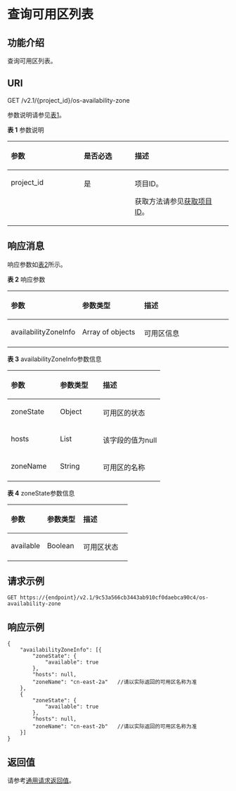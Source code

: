 # 查询可用区列表<a name="ZH-CN_TOPIC_0065817728"></a>

## 功能介绍<a name="zh-cn_topic_0057973206_section60955817"></a>

查询可用区列表。

## URI<a name="zh-cn_topic_0057973206_section11731442"></a>

GET /v2.1/\{project\_id\}/os-availability-zone

参数说明请参见[表1](#zh-cn_topic_0057973206_table2814978410562)。

**表 1**  参数说明

<a name="zh-cn_topic_0057973206_table2814978410562"></a>
<table><thead align="left"><tr id="zh-cn_topic_0057973206_row4149654710562"><th class="cellrowborder" valign="top" width="33%" id="mcps1.2.4.1.1"><p id="p5187119"><a name="p5187119"></a><a name="p5187119"></a>参数</p>
</th>
<th class="cellrowborder" valign="top" width="23%" id="mcps1.2.4.1.2"><p id="p17503500"><a name="p17503500"></a><a name="p17503500"></a>是否必选</p>
</th>
<th class="cellrowborder" valign="top" width="44%" id="mcps1.2.4.1.3"><p id="p8497414"><a name="p8497414"></a><a name="p8497414"></a>描述</p>
</th>
</tr>
</thead>
<tbody><tr id="zh-cn_topic_0057973206_row3491217610562"><td class="cellrowborder" valign="top" width="33%" headers="mcps1.2.4.1.1 "><p id="zh-cn_topic_0057973206_p931403110562"><a name="zh-cn_topic_0057973206_p931403110562"></a><a name="zh-cn_topic_0057973206_p931403110562"></a>project_id</p>
</td>
<td class="cellrowborder" valign="top" width="23%" headers="mcps1.2.4.1.2 "><p id="zh-cn_topic_0057973206_p1623904210562"><a name="zh-cn_topic_0057973206_p1623904210562"></a><a name="zh-cn_topic_0057973206_p1623904210562"></a>是</p>
</td>
<td class="cellrowborder" valign="top" width="44%" headers="mcps1.2.4.1.3 "><p id="p37593705"><a name="p37593705"></a><a name="p37593705"></a>项目ID。</p>
<p id="p1180512217438"><a name="p1180512217438"></a><a name="p1180512217438"></a>获取方法请参见<a href="获取项目ID.md">获取项目ID</a>。</p>
</td>
</tr>
</tbody>
</table>

## 响应消息<a name="zh-cn_topic_0057973206_section63234676"></a>

响应参数如[表2](#zh-cn_topic_0057973206_table34970028)所示。

**表 2**  响应参数

<a name="zh-cn_topic_0057973206_table34970028"></a>
<table><thead align="left"><tr id="zh-cn_topic_0057973206_row39112085"><th class="cellrowborder" valign="top" width="32.186781321867805%" id="mcps1.2.4.1.1"><p id="zh-cn_topic_0057972670_p57733603"><a name="zh-cn_topic_0057972670_p57733603"></a><a name="zh-cn_topic_0057972670_p57733603"></a>参数</p>
</th>
<th class="cellrowborder" valign="top" width="27.997200279972002%" id="mcps1.2.4.1.2"><p id="zh-cn_topic_0057972670_p45910260"><a name="zh-cn_topic_0057972670_p45910260"></a><a name="zh-cn_topic_0057972670_p45910260"></a>参数类型</p>
</th>
<th class="cellrowborder" valign="top" width="39.816018398160175%" id="mcps1.2.4.1.3"><p id="zh-cn_topic_0057972670_p32634650"><a name="zh-cn_topic_0057972670_p32634650"></a><a name="zh-cn_topic_0057972670_p32634650"></a>描述</p>
</th>
</tr>
</thead>
<tbody><tr id="zh-cn_topic_0057973206_row37957477"><td class="cellrowborder" valign="top" width="32.186781321867805%" headers="mcps1.2.4.1.1 "><p id="zh-cn_topic_0057973206_p54656798"><a name="zh-cn_topic_0057973206_p54656798"></a><a name="zh-cn_topic_0057973206_p54656798"></a>availabilityZoneInfo</p>
</td>
<td class="cellrowborder" valign="top" width="27.997200279972002%" headers="mcps1.2.4.1.2 "><p id="zh-cn_topic_0057973206_p65124552"><a name="zh-cn_topic_0057973206_p65124552"></a><a name="zh-cn_topic_0057973206_p65124552"></a>Array of objects</p>
</td>
<td class="cellrowborder" valign="top" width="39.816018398160175%" headers="mcps1.2.4.1.3 "><p id="zh-cn_topic_0057973206_p54030"><a name="zh-cn_topic_0057973206_p54030"></a><a name="zh-cn_topic_0057973206_p54030"></a>可用区信息</p>
</td>
</tr>
</tbody>
</table>

**表 3**  availabilityZoneInfo参数信息

<a name="zh-cn_topic_0057973206_table4376441"></a>
<table><thead align="left"><tr id="zh-cn_topic_0057973206_row55834932"><th class="cellrowborder" valign="top" width="32.12678732126787%" id="mcps1.2.4.1.1"><p id="p044879102811"><a name="p044879102811"></a><a name="p044879102811"></a>参数</p>
</th>
<th class="cellrowborder" valign="top" width="28.057194280571945%" id="mcps1.2.4.1.2"><p id="p74488912281"><a name="p74488912281"></a><a name="p74488912281"></a>参数类型</p>
</th>
<th class="cellrowborder" valign="top" width="39.81601839816019%" id="mcps1.2.4.1.3"><p id="p846317913288"><a name="p846317913288"></a><a name="p846317913288"></a>描述</p>
</th>
</tr>
</thead>
<tbody><tr id="zh-cn_topic_0057973206_row62745414"><td class="cellrowborder" valign="top" width="32.12678732126787%" headers="mcps1.2.4.1.1 "><p id="zh-cn_topic_0057973206_p49213798"><a name="zh-cn_topic_0057973206_p49213798"></a><a name="zh-cn_topic_0057973206_p49213798"></a>zoneState</p>
</td>
<td class="cellrowborder" valign="top" width="28.057194280571945%" headers="mcps1.2.4.1.2 "><p id="zh-cn_topic_0057973206_p26894719"><a name="zh-cn_topic_0057973206_p26894719"></a><a name="zh-cn_topic_0057973206_p26894719"></a>Object</p>
</td>
<td class="cellrowborder" valign="top" width="39.81601839816019%" headers="mcps1.2.4.1.3 "><p id="zh-cn_topic_0057973206_p27048633"><a name="zh-cn_topic_0057973206_p27048633"></a><a name="zh-cn_topic_0057973206_p27048633"></a>可用区的状态</p>
</td>
</tr>
<tr id="zh-cn_topic_0057973206_row42111108"><td class="cellrowborder" valign="top" width="32.12678732126787%" headers="mcps1.2.4.1.1 "><p id="zh-cn_topic_0057973206_p55556613"><a name="zh-cn_topic_0057973206_p55556613"></a><a name="zh-cn_topic_0057973206_p55556613"></a>hosts</p>
</td>
<td class="cellrowborder" valign="top" width="28.057194280571945%" headers="mcps1.2.4.1.2 "><p id="zh-cn_topic_0057973206_p3791843"><a name="zh-cn_topic_0057973206_p3791843"></a><a name="zh-cn_topic_0057973206_p3791843"></a>List</p>
</td>
<td class="cellrowborder" valign="top" width="39.81601839816019%" headers="mcps1.2.4.1.3 "><p id="zh-cn_topic_0057973206_p48006356"><a name="zh-cn_topic_0057973206_p48006356"></a><a name="zh-cn_topic_0057973206_p48006356"></a>该字段的值为null</p>
</td>
</tr>
<tr id="zh-cn_topic_0057973206_row29404023"><td class="cellrowborder" valign="top" width="32.12678732126787%" headers="mcps1.2.4.1.1 "><p id="zh-cn_topic_0057973206_p32915700"><a name="zh-cn_topic_0057973206_p32915700"></a><a name="zh-cn_topic_0057973206_p32915700"></a>zoneName</p>
</td>
<td class="cellrowborder" valign="top" width="28.057194280571945%" headers="mcps1.2.4.1.2 "><p id="zh-cn_topic_0057973206_p48926033"><a name="zh-cn_topic_0057973206_p48926033"></a><a name="zh-cn_topic_0057973206_p48926033"></a>String</p>
</td>
<td class="cellrowborder" valign="top" width="39.81601839816019%" headers="mcps1.2.4.1.3 "><p id="zh-cn_topic_0057973206_p22007756"><a name="zh-cn_topic_0057973206_p22007756"></a><a name="zh-cn_topic_0057973206_p22007756"></a>可用区的名称</p>
</td>
</tr>
</tbody>
</table>

**表 4**  zoneState参数信息

<a name="zh-cn_topic_0057973206_table37797818"></a>
<table><thead align="left"><tr id="zh-cn_topic_0057973206_row19790066"><th class="cellrowborder" valign="top" width="30.09%" id="mcps1.2.4.1.1"><p id="p19223713172814"><a name="p19223713172814"></a><a name="p19223713172814"></a>参数</p>
</th>
<th class="cellrowborder" valign="top" width="30.09%" id="mcps1.2.4.1.2"><p id="p7223213122812"><a name="p7223213122812"></a><a name="p7223213122812"></a>参数类型</p>
</th>
<th class="cellrowborder" valign="top" width="39.82%" id="mcps1.2.4.1.3"><p id="p17223111314282"><a name="p17223111314282"></a><a name="p17223111314282"></a>描述</p>
</th>
</tr>
</thead>
<tbody><tr id="zh-cn_topic_0057973206_row56786272"><td class="cellrowborder" valign="top" width="30.09%" headers="mcps1.2.4.1.1 "><p id="zh-cn_topic_0057973206_p36285299"><a name="zh-cn_topic_0057973206_p36285299"></a><a name="zh-cn_topic_0057973206_p36285299"></a>available</p>
</td>
<td class="cellrowborder" valign="top" width="30.09%" headers="mcps1.2.4.1.2 "><p id="zh-cn_topic_0057973206_p53428078"><a name="zh-cn_topic_0057973206_p53428078"></a><a name="zh-cn_topic_0057973206_p53428078"></a>Boolean</p>
</td>
<td class="cellrowborder" valign="top" width="39.82%" headers="mcps1.2.4.1.3 "><p id="zh-cn_topic_0057973206_p32026686"><a name="zh-cn_topic_0057973206_p32026686"></a><a name="zh-cn_topic_0057973206_p32026686"></a>可用区状态</p>
</td>
</tr>
</tbody>
</table>

## 请求示例<a name="zh-cn_topic_0057973206_section32241172"></a>

```
GET https://{endpoint}/v2.1/9c53a566cb3443ab910cf0daebca90c4/os-availability-zone
```

## 响应示例<a name="section1728754474111"></a>

```
{
	"availabilityZoneInfo": [{
		"zoneState": {
			"available": true
		},
		"hosts": null,
		"zoneName": "cn-east-2a"   //请以实际返回的可用区名称为准
	},
	{
		"zoneState": {
			"available": true
		},
		"hosts": null,
		"zoneName": "cn-east-2b"   //请以实际返回的可用区名称为准
	}]
}
```

## 返回值<a name="zh-cn_topic_0057973206_zh-cn_topic_0020212692_section22960139"></a>

请参考[通用请求返回值](通用请求返回值.md)。

